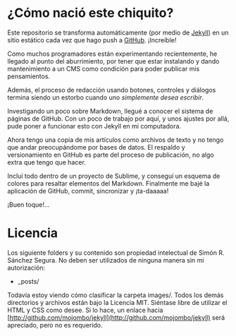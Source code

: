 # ¿Cómo nació este chiquito?

Este repositorio se transforma automáticamente (por medio de [Jekyll](http://jekyllrb.com/)) en un sitio estático cada vez que hago push a [GitHub](https://github.com/). ¡Increíble!

Como muchos programadores están experimentando recientemente, he llegado al punto del aburrimiento, por tener que estar instalando y dando mantenimiento a un CMS como condición para poder publicar mis pensamientos.

Además, el proceso de redacción usando botones, controles y diálogos termina siendo un estorbo cuando uno _simplemente desea escribir_.

Investigando un poco sobre Markdown, llegué a conocer el sistema de páginas de GitHub. Con un poco de trabajo por aquí, y unos ajustes por allá, pude poner a funcionar esto con Jekyll en mi computadora.

Ahora tengo una copia de mis artículos como archivos de texto y no tengo que andar preocupándome por bases de datos. El respaldo y versionamiento en GitHub es parte del proceso de publicación, no algo extra que tengo que hacer.

Incluí todo dentro de un proyecto de Sublime, y conseguí un esquema de colores para resaltar elementos del Markdown. Finalmente me bajé la aplicación de GitHub, commit, sincronizar y ¡ta-daaaaa!

¡Buen toque!...

# Licencia

Los siguiente folders y su contenido son propiedad intelectual de Simón R. Sánchez Segura. No deben ser utilizados de ninguna manera sin mi autorización:

* _posts/

Todavía estoy viendo cómo clasificar la carpeta images/. Todos los demás directorios y archivos están bajo la Licencia MIT. Siéntase libre de utilizar el HTML y CSS como desee. Si lo hace, un enlace hacia [http://github.com/mojombo/jekyll](http://github.com/mojombo/jekyll) será apreciado, pero no es requerido.
